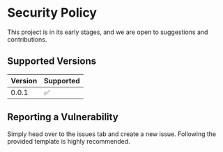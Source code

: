# Security Policy

This project is in its early stages, and we are open to suggestions and contributions.

## Supported Versions

| Version | Supported          |
|---------|--------------------|
| 0.0.1   | :white_check_mark: |

## Reporting a Vulnerability

Simply head over to the issues tab and create a new issue. Following the provided template is highly recommended.
